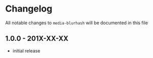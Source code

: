 # Changelog

All notable changes to `media-blurhash` will be documented in this file

## 1.0.0 - 201X-XX-XX

- initial release
